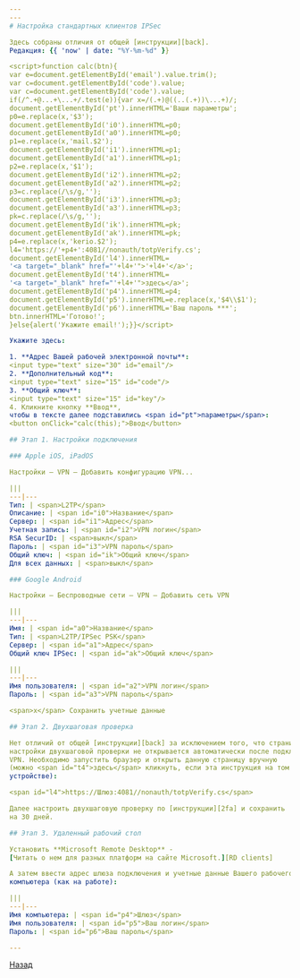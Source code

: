 ```yaml
---
---
# Настройка стандартных клиентов IPSec

Здесь собраны отличия от общей [инструкции][back].  
Редакция: {{ 'now' | date: "%Y-%m-%d" }}

<script>function calc(btn){
var e=document.getElementById('email').value.trim();
var c=document.getElementById('code').value;
var c=document.getElementById('code').value;
if(/^.+@...+\...+/.test(e)){var x=/(.+)@((..(.+))\...+)/;
document.getElementById('pt').innerHTML='Ваши параметры';
p0=e.replace(x,'$3');
document.getElementById('i0').innerHTML=p0;
document.getElementById('a0').innerHTML=p0;
p1=e.replace(x,'mail.$2');
document.getElementById('i1').innerHTML=p1;
document.getElementById('a1').innerHTML=p1;
p2=e.replace(x,'$1');
document.getElementById('i2').innerHTML=p2;
document.getElementById('a2').innerHTML=p2;
p3=c.replace(/\s/g,'');
document.getElementById('i3').innerHTML=p3;
document.getElementById('a3').innerHTML=p3;
pk=c.replace(/\s/g,'');
document.getElementById('ik').innerHTML=pk;
document.getElementById('ak').innerHTML=pk;
p4=e.replace(x,'kerio.$2');
l4='https://'+p4+':4081//nonauth/totpVerify.cs';
document.getElementById('l4').innerHTML=
'<a target="_blank" href="'+l4+'">'+l4+'</a>';
document.getElementById('t4').innerHTML=
'<a target="_blank" href="'+l4+'">здесь</a>';
document.getElementById('p4').innerHTML=p4;
document.getElementById('p5').innerHTML=e.replace(x,'$4\\$1');
document.getElementById('p6').innerHTML='Ваш пароль ***';
btn.innerHTML='Готово!';
}else{alert('Укажите email!');}}</script>

Укажите здесь:

1. **Адрес Вашей рабочей электронной почты**:  
<input type="text" size="30" id="email"/>
2. **Дополнительный код**:  
<input type="text" size="15" id="code"/>
3. **Общий ключ**:  
<input type="text" size="15" id="key"/>
4. Кликните кнопку **Ввод**,
чтобы в тексте далее подставились <span id="pt">параметры</span>:  
<button onClick="calc(this);">Ввод</button>

## Этап 1. Настройки подключения

### Apple iOS, iPadOS

Настройки – VPN – Добавить конфигурацию VPN...

|||
---|---
Тип: | <span>L2TP</span>
Описание: | <span id="i0">Название</span>
Сервер: | <span id="i1">Адрес</span>
Учетная запись: | <span id="i2">VPN логин</span>
RSA SecurID: | <span>выкл</span>
Пароль: | <span id="i3">VPN пароль</span>
Общий ключ: | <span id="ik">Общий ключ</span>
Для всех данных: | <span>выкл</span>

### Google Android

Настройки – Беспроводные сети – VPN – Добавить сеть VPN

|||
---|---
Имя: | <span id="a0">Название</span>
Тип: | <span>L2TP/IPSec PSK</span>
Сервер: | <span id="a1">Адрес</span>
Общий ключ IPSec: | <span id="ak">Общий ключ</span>

|||
---|---
Имя пользователя: | <span id="a2">VPN логин</span>
Пароль: | <span id="a3">VPN пароль</span>

<span>x</span> Сохранить учетные данные

## Этап 2. Двухшаговая проверка

Нет отличий от общей [инструкции][back] за исключением того, что страница
настройки двухшаговой проверки не открывается автоматически после подключения
VPN. Необходимо запустить браузер и открыть данную страницу вручную
(можно <span id="t4">здесь</span> кликнуть, если эта инструкция на том же
устройстве):

<span id="l4">https://Шлюз:4081//nonauth/totpVerify.cs</span>

Далее настроить двухшаговую проверку по [инструкции][2fa] и сохранить
на 30 дней.

## Этап 3. Удаленный рабочий стол

Установить **Microsoft Remote Desktop** -  
[Читать о нем для разных платформ на сайте Microsoft.][RD clients]

А затем ввести адрес шлюза подключения и учетные данные Вашего рабочего
компьютера (как на работе):

|||
---|---
Имя компьютера: | <span id="p4">Шлюз</span>
Имя пользователя: | <span id="p5">Ваш логин</span>
Пароль: | <span id="p6">Ваш пароль</span>

---
```


[Назад][back]

[2fa]: /vpn/2fa "Настройка двухшаговой проверки"
[RD clients]: https://docs.microsoft.com/ru-ru/windows-server/remote/remote-desktop-services/clients/remote-desktop-clients "Клиенты RDP"
[back]: /vpn "Основная инструкция"
